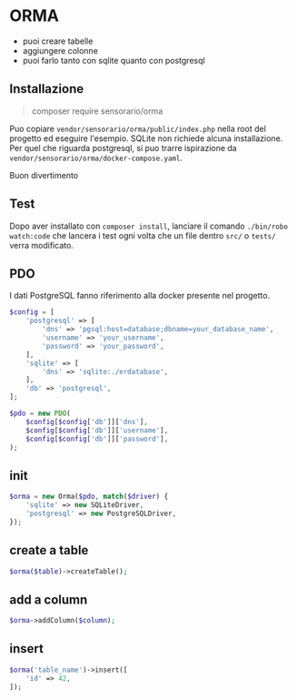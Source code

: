 # ORMA

 - puoi creare tabelle
 - aggiungere colonne
 - puoi farlo tanto con sqlite quanto con postgresql

## Installazione

 > composer require sensorario/orma

Puo copiare `vendor/sensorario/orma/public/index.php` nella root del progetto ed eseguire l'esempio.
SQLite non richiede alcuna installazione. Per quel che riguarda postgresql, si puo trarre ispirazione da `vendor/sensorario/orma/docker-compose.yaml`.

Buon divertimento

## Test

Dopo aver installato con `composer install`, lanciare il comando `./bin/robo watch:code` che lancera i test ogni volta che un file dentro `src/` o `tests/` verra modificato.

## PDO

I dati PostgreSQL fanno riferimento alla docker presente nel progetto.

```php
$config = [
    'postgresql' => [
        'dns' => 'pgsql:host=database;dbname=your_database_name',
        'username' => 'your_username',
        'password' => 'your_password',
    ],
    'sqlite' => [
        'dns' => 'sqlite:./erdatabase',
    ],
    'db' => 'postgresql',
];

$pdo = new PDO(
    $config[$config['db']]['dns'],
    $config[$config['db']]['username'],
    $config[$config['db']]['password'],
);
```

## init

```php
$orma = new Orma($pdo, match($driver) {
    'sqlite' => new SQLiteDriver,
    'postgresql' => new PostgreSQLDriver,
});
```

## create a table

```php
$orma($table)->createTable();
```

## add a column

```php
$orma->addColumn($column);
```
## insert

```php
$orma('table_name')->insert([
    'id' => 42,
]);
```